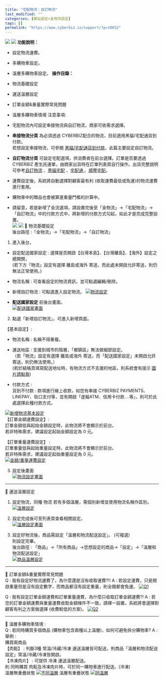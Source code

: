 ```yaml
---
title: "宅配物流：自訂物流"
last_modified: ""
categories: [網站設定>金物流設定]
tags: []
permalink: "https://www.cyberbiz.io/support/?p=10652"
---
```


![](https://www.cyberbiz.io/support/wp-content/uploads/適用站別.png)
[![](https://www.cyberbiz.io/support/wp-content/uploads/台灣站.png)](https://www.cyberbiz.io/support/?page_id=2490)
**功能說明：**  

* 設定物流運費。
* 多購物車設定。
* 溫層多購物車設定。
**操作目錄：**

* 物流基礎設定
* 運送溫層設定
* 訂單金額&重量實際常見問題
* 溫層多購物車情境
注意事項:  

* 宅配物流內可設定串接物流與自訂物流，商家可依需求選擇。
* **串接物流分頁** 為必須透過 CYBERBIZ配合的物流，目前適用黑貓/宅配通貨到付款。  
若想設定串接物流，可參閱 [黑貓/宅配通貨到付款](https://www.cyberbiz.io/support/?p=5967)，此篇主要設定自訂物流。

* **自訂物流分頁** 可設定宅配選項，供消費者在前台選擇。訂單是否要透過 CYBERBIZ 產生託運單，由商家出貨時在訂單列表頁自行操作。出貨完整說明可參考[自訂物流](https://www.cyberbiz.io/support/?p=982) 、[黑貓宅配](https://www.cyberbiz.io/support/?p=973) 、[宅配通 ](https://www.cyberbiz.io/support/?p=975) 、[順豐宅配](https://www.cyberbiz.io/support/?p=3760)。   

* 運費設定後，系統將自動選擇對顧客最有利 (收取運費最低或免運)的物流運費進行套用。
* 購物車中的贈品也會被算進重量門檻的計算中。
* 請留意，若是新增了金流選項，請設置完後至「金物流」→「宅配物流」→「自訂物流」中的付款方式中，將新增的付款方式勾起，如此才是完成完整設置。   
[![](https://www.cyberbiz.io/helpcenter/wp-content/uploads/綠界金流串接15.png)](https://www.cyberbiz.io/helpcenter/wp-content/uploads/綠界金流串接15.png) [![](https://www.cyberbiz.io/support/wp-content/uploads/綠界金流串接16.png)](https://www.cyberbiz.io/support/wp-content/uploads/綠界金流串接16.png) 📌 物流基礎設定  
後台路徑 :「金物流」→「宅配物流」→「自訂物流」  


1. 進入後台， 
* 設定配送國家設定 : 選擇是否開啟【台灣本島】、【台灣離島】、【海外】設定之總開關，  
(若下方「物流」設定有選擇 離島或海外 寄送，而此處未開啟允許寄送，則仍無法正常使用。)

* 物流名稱 : 可查看設定的物流資訊，並可點選編輯/刪除。
* 新增自訂物流 : 可點選進入設定物流。
[![物流設定](https://www.cyberbiz.io/support/wp-content/uploads/物流運費設定01.png)](https://www.cyberbiz.io/support/wp-content/uploads/物流運費設定01.png)  
* **配送國家設定** 前後台畫面。  
[![配送國家畫面](https://www.cyberbiz.io/support/wp-content/uploads/物流運費設定02-1.png)](https://www.cyberbiz.io/support/wp-content/uploads/物流運費設定02-1.png)



2. 點選「新增自訂物流」，可進入新增頁面。  

【基本設定】:  

* 物流名稱 : 名稱不得重複。
* 運送地區 : 支援到城市的階層，「鄉鎮區」無法做細部設定。  
（若「物流」設定有選擇 離島或海外 寄送，而「配送國家設定」未開啟允許寄送，則仍無法使用。）  
(若於結帳頁填寫配送地址時，有物流方式不支援的地區，則系統會有提示
[圖片請點我](https://www.cyberbiz.io/helpcenter/wp-content/uploads/物流運費設定02-1.png))

* 付款方式 :  
貨到不付款 : 款項進行線上收款，如您有串接 CYBERBIZ
PAYMENTS、LINEPAY、街口支付等，並有開啟「虛擬ATM、信用卡付款….等」，則可於此處選擇此種付款方式。

[![新增物流基本設定](https://www.cyberbiz.io/support/wp-content/uploads/物流運費設定03.png)](https://www.cyberbiz.io/support/wp-content/uploads/物流運費設定03.png)  
【訂單金額運費設定】:  
訂單金額低與起始金額設定時，此物流將不會顯示於前台。  
若非特殊需求，建議設定起始金額設定為 0 元。  

【訂單重量運費設定】 :  
訂單重量低與起始重量設定時，此物流將不會顯示於前台。  
若非特殊需求，建議設定起始重量設定為 0 元。  
[![金額/重量運費設定](https://www.cyberbiz.io/support/wp-content/uploads/物流運費設定04.png)](https://www.cyberbiz.io/support/wp-content/uploads/物流運費設定04.png)



3. 設定後畫面  
[![物流設定畫面](https://www.cyberbiz.io/support/wp-content/uploads/物流運費設定05.png)](https://www.cyberbiz.io/support/wp-content/uploads/物流運費設定05.png)

* * *


📌 運送溫層設定  

1. 設定物流，同種 物流 若有多個溫層，需個別新增並使用物流名稱作區別。  
[![溫層設定](https://www.cyberbiz.io/support/wp-content/uploads/物流運費設定06-1.png)](https://www.cyberbiz.io/support/wp-content/uploads/物流運費設定06-1.png)



2. 設定完成後可至列表頁查看相關設定。  
[![溫層設定畫面](https://www.cyberbiz.io/support/wp-content/uploads/物流運費設定07-1.png)](https://www.cyberbiz.io/support/wp-content/uploads/物流運費設定07-1.png)



3. 設定好物流後，商品需設定「溫層和物流配送設定」。 (可複選)  
則設定完畢。  
後台路徑 : 「商品」→「所有商品」→您想設定的商品→「設定」→「溫層和物流配送設定」  
[![商品溫層設定](https://www.cyberbiz.io/helpcenter/wp-content/uploads/物流運費設定08.png)](https://www.cyberbiz.io/helpcenter/wp-content/uploads/物流運費設定08.png)





* * *

📌 訂單金額&重量實際常見問題  
Q : 我有設定好物流運費了，為什麼還是沒有收取運費?!!  A : 若設定運費，只是開啟重量但是沒有設定數字，而商品都沒有設定重量，則全館都會免運。
[![Q1](https://www.cyberbiz.io/helpcenter/wp-content/uploads/物流運費設定04.png)](https://www.cyberbiz.io/helpcenter/wp-content/uploads/物流運費設定04.png)  


Q : 我有設定訂單金額運費和訂單重量運費，為什麼只收取訂單金額運費?! A :
若您的訂單金額運費與重量運費收取金額條件不一致，請擇一設置，系統將會選擇對顧客有利之方案做選擇 (收費較低的方案)。
[![Q2](https://www.cyberbiz.io/helpcenter/wp-content/uploads/物流運費設定05.png)](https://www.cyberbiz.io/helpcenter/wp-content/uploads/物流運費設定05.png)  

* * *

📌 溫層多購物車情境 :  
Q : 若同時購買多個商品 (購物車包含兩種以上溫層)，如何可避免拆分購物車? A : 舉例 :  
購買兩商品  
【肉鬆】 : 判斷3種 常溫/冷藏/冷凍 運送溫層皆可配送，則商品「溫層和物流配送設定」常溫/冷藏/冷凍皆開啟。  
【冷凍肉片】 : 可提供 冷凍 運送溫層配送。  
則 同時購買 肉鬆及冷凍肉片時，可於同一購物車進行配送。(冷凍)  
溫層無重疊狀態 [![不同溫層](https://www.cyberbiz.io/support/wp-content/uploads/物流運費設定08-1.png)](https://www.cyberbiz.io/support/wp-content/uploads/物流運費設定08-1.png) 溫層有重疊狀態
[![同溫層](https://www.cyberbiz.io/support/wp-content/uploads/物流運費設定08-2.png)](https://www.cyberbiz.io/support/wp-content/uploads/物流運費設定08-2.png)

